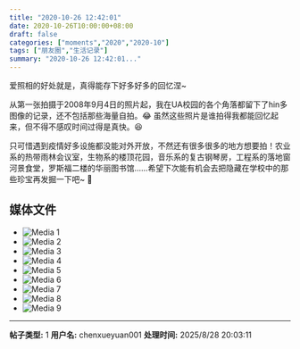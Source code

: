 ```yaml
---
title: "2020-10-26 12:42:01"
date: 2020-10-26T10:00:00+08:00
draft: false
categories: ["moments","2020","2020-10"]
tags: ["朋友圈","生活记录"]
summary: "2020-10-26 12:42:01..."
---
```


爱照相的好处就是，真得能存下好多好多的回忆涅~

从第一张拍摄于2008年9月4日的照片起，我在UA校园的各个角落都留下了hin多图像的记录，还不包括那些海量自拍。😂 虽然这些照片是谁拍得我都能回忆起来，但不得不感叹时间过得是真快。😆

只可惜遇到疫情好多设施都没能对外开放，不然还有很多很多的地方想要拍！农业系的热带雨林会议室，生物系的楼顶花园，音乐系的复古钢琴房，工程系的落地窗河景食堂，罗斯福二楼的华丽图书馆……希望下次能有机会去把隐藏在学校中的那些珍宝再发掘一下吧~ 🥰

## 媒体文件

- ![Media 1](/Moments/photos/2020-10-26/202010261242010.jpg)
- ![Media 2](/Moments/photos/2020-10-26/202010261242011.jpg)
- ![Media 3](/Moments/photos/2020-10-26/202010261242012.jpg)
- ![Media 4](/Moments/photos/2020-10-26/202010261242013.jpg)
- ![Media 5](/Moments/photos/2020-10-26/202010261242014.jpg)
- ![Media 6](/Moments/photos/2020-10-26/202010261242015.jpg)
- ![Media 7](/Moments/photos/2020-10-26/202010261242016.jpg)
- ![Media 8](/Moments/photos/2020-10-26/202010261242017.jpg)
- ![Media 9](/Moments/photos/2020-10-26/202010261242018.jpg)

---

**帖子类型:** 1
**用户名:** chenxueyuan001
**处理时间:** 2025/8/28 20:03:11